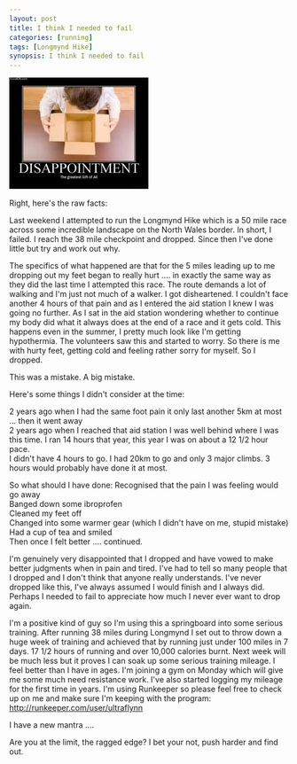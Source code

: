 ```yaml
---
layout: post
title: I think I needed to fail
categories: [running]
tags: [Longmynd Hike]
synopsis: I think I needed to fail
---
```

![Disappointment](/running/images/2012-10-31-needed-to-fail.jpg)

Right, here's the raw facts:

Last weekend I attempted to run the Longmynd Hike which is a 50 mile race across some incredible landscape on the North Wales border. In short, I failed. I reach the 38 mile checkpoint and dropped. Since then I've done little but try and work out why.

The specifics of what happened are that for the 5 miles leading up to me dropping out my feet began to really hurt .... in exactly the same way as they did the last time I attempted this race. The route demands a lot of walking and I'm just not much of a walker. I got disheartened. I couldn't face another 4 hours of that pain and as I entered the aid station I knew I was going no further. As I sat in the aid station wondering whether to continue my body did what it always does at the end of a race and it gets cold. This happens even in the summer, I pretty much look like I'm getting hypothermia. The volunteers saw this and started to worry. So there is me with hurty feet, getting cold and feeling rather sorry for myself. So I dropped.

This was a mistake. A big mistake.

Here's some things I didn't consider at the time:

2 years ago when I had the same foot pain it only last another 5km at most ... then it went away  
2 years ago when I reached that aid station I was well behind where I was this time. I ran 14 hours that year, this year I was on about a 12 1/2 hour pace.  
I didn't have 4 hours to go. I had 20km to go and only 3 major climbs. 3 hours would probably have done it at most.  

So what should I have done:
Recognised that the pain I was feeling would go away  
Banged down some ibroprofen  
Cleaned my feet off  
Changed into some warmer gear (which I didn't have on me, stupid mistake)  
Had a cup of tea and smiled  
Then once I felt better .... continued.

I'm genuinely very disappointed that I dropped and have vowed to make better judgments when in pain and tired. I've had to tell so many people that I dropped and I don't think that anyone really understands. I've never dropped like this, I've always assumed I would finish and I always did. Perhaps I needed to fail to appreciate how much I never ever want to drop again.

I'm a positive kind of guy so I'm using this a springboard into some serious training. After running 38 miles during Longmynd I set out to throw down a huge week of training and achieved that by running just under 100 miles in 7 days. 17 1/2 hours of running and over 10,000 calories burnt. Next week will be much less but it proves I can soak up some serious training mileage. I feel better than I have in ages. I'm joining a gym on Monday which will give me some much need resistance work. I've also started logging my mileage for the first time in years. I'm using Runkeeper so please feel free to check up on me and make sure I'm keeping with the program: http://runkeeper.com/user/ultraflynn

I have a new mantra ....

Are you at the limit, the ragged edge? I bet your not, push harder and find out.